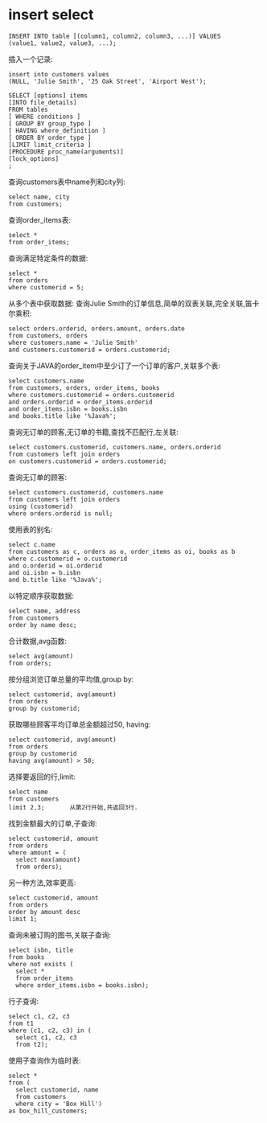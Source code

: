 # insert select

```mysql
INSERT INTO table [(column1, column2, column3, ...)] VALUES
(value1, value2, value3, ...);
```

插入一个记录:

```mysql
insert into customers values
(NULL, 'Julie Smith', '25 Oak Street', 'Airport West');
```



```mysql
SELECT [options] items
[INTO file_details]
FROM tables
[ WHERE conditions ]
[ GROUP BY group_type ]
[ HAVING where_definition ]
[ ORDER BY order_type ]
[LIMIT limit_criteria ]
[PROCEDURE proc_name(arguments)]
[lock_options]
;
```



查询customers表中name列和city列:

```mysql
select name, city
from customers;
```


查询order_items表:

```mysql
select *
from order_items;
```


查询满足特定条件的数据:

```mysql
select *
from orders
where customerid = 5;
```


从多个表中获取数据:
查询Julie Smith的订单信息,简单的双表关联,完全关联,笛卡尔乘积:

```mysql
select orders.orderid, orders.amount, orders.date
from customers, orders
where customers.name = 'Julie Smith'
and customers.customerid = orders.customerid;
```


查询关于JAVA的order_item中至少订了一个订单的客户,关联多个表:

```mysql
select customers.name
from customers, orders, order_items, books
where customers.customerid = orders.customerid
and orders.orderid = order_items.orderid
and order_items.isbn = books.isbn
and books.title like '%Java%';
```


查询无订单的顾客,无订单的书籍,查找不匹配行,左关联:

```mysql
select customers.customerid, customers.name, orders.orderid
from customers left join orders
on customers.customerid = orders.customerid;
```


查询无订单的顾客:

```mysql
select customers.customerid, customers.name
from customers left join orders
using (customerid)
where orders.orderid is null;
```


使用表的别名:

```mysql
select c.name
from customers as c, orders as o, order_items as oi, books as b
where c.customerid = o.customerid
and o.orderid = oi.orderid
and oi.isbn = b.isbn
and b.title like '%Java%';
```


以特定顺序获取数据:

```mysql
select name, address
from customers
order by name desc;
```


合计数据,avg函数:

```mysql
select avg(amount)
from orders;
```


按分组浏览订单总量的平均值,group by:

```mysql
select customerid, avg(amount)
from orders
group by customerid;
```

获取哪些顾客平均订单总金额超过50, having:

```mysql
select customerid, avg(amount)
from orders
group by customerid
having avg(amount) > 50;
```


选择要返回的行,limit:

```mysql
select name
from customers
limit 2,3;       从第2行开始,共返回3行.
```



找到金额最大的订单,子查询:

```mysql
select customerid, amount
from orders
where amount = (
  select max(amount)
  from orders);
```

另一种方法,效率更高:

```mysql
select customerid, amount
from orders
order by amount desc
limit 1;
```


查询未被订购的图书,关联子查询:

```mysql
select isbn, title
from books
where not exists (
  select *
  from order_items
  where order_items.isbn = books.isbn);
```


行子查询:

```mysql
select c1, c2, c3
from t1
where (c1, c2, c3) in (
  select c1, c2, c3
  from t2);
```


使用子查询作为临时表:

```mysql
select *
from (
  select customerid, name
  from customers
  where city = 'Box Hill')
as box_hill_customers;
```








